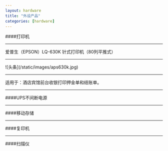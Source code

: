 ```yaml
---
layout: hardware
title: "外设产品"
categories: [hardware]
---
```

####打印机
<hr/>
爱普生（EPSON）LQ-630K 针式打印机（80列平推式）
<hr/>
![头条](/static/images/aps630k.jpg)
<hr/>
适用于：酒店宾馆前台收银打印押金单和结账单。
<hr/>
####UPS不间断电源
<hr/>
####移动存储
<hr/>
####复印机
<hr/>
####扫描仪
